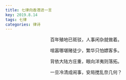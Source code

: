 ```yaml
---
title: 七律向香港进一言
key: 2019.8.14
tags: 七律
categories: 律诗
---
```


<p align="center">百年殖地已斑驳，人事闲杂就做着。
</p>
<p align="center">喧嚣哪堪赌徒少，繁华只怕嫖客多。
</p>
<p align="center">背依大陆方庄重，眼向洋夷则落拓。
</p>
<p align="center">一旦冷清成闹事，安局搅乱奈几何？
</p>
<p align="center"></br>
</p>
